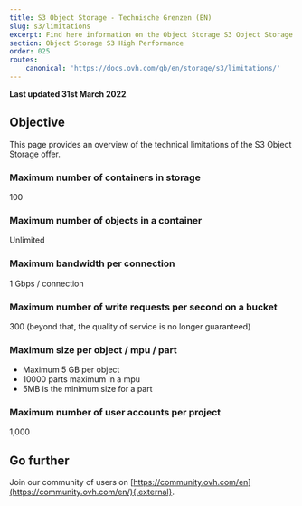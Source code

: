 ```yaml
---
title: S3 Object Storage - Technische Grenzen (EN)
slug: s3/limitations
excerpt: Find here information on the Object Storage S3 Object Storage limitations
section: Object Storage S3 High Performance
order: 025
routes:
    canonical: 'https://docs.ovh.com/gb/en/storage/s3/limitations/'
---
```


**Last updated 31st March 2022**

## Objective

This page provides an overview of the technical limitations of the S3 Object Storage offer.

### Maximum number of containers in storage

100

### Maximum number of objects in a container

Unlimited

### Maximum bandwidth per connection

1 Gbps / connection

### Maximum number of write requests per second on a bucket

300 (beyond that, the quality of service is no longer guaranteed)

### Maximum size per object / mpu / part

- Maximum 5 GB per object
- 10000 parts maximum in a mpu
- 5MB is the minimum size for a part

### Maximum number of user accounts per project

1,000

## Go further

Join our community of users on [https://community.ovh.com/en](https://community.ovh.com/en/){.external}.
